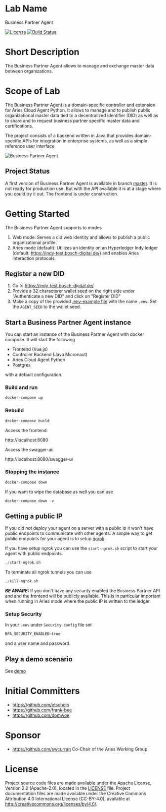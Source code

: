 # Lab Name
Business Partner Agent

[![License](https://img.shields.io/badge/License-Apache%202.0-blue.svg)](LICENSE)
[![Build Status](https://dev.azure.com/economy-of-things/Business-Partner-Agent/_apis/build/status/hyperledger-labs.business-partner-agent?branchName=master)](https://dev.azure.com/economy-of-things/Business-Partner-Agent/_build/latest?definitionId=79&branchName=master)

# Short Description
The Business Partner Agent allows to manage and exchange master data between organizations.

# Scope of Lab
The Business Partner Agent is a domain-specific controller and extension for Aries Cloud Agent Python. It allows to manage and to publish public organizational master data tied to a decentralized identifier (DID) as well as to share and to request business partner specific master data and certifications.

The project consists of a backend written in Java that provides domain-specific APIs for integration in enterprise systems, as well as a simple reference user interface.

![Business Partner Agent](./images/CompanyAgentDesign.png "Business Partner Agent")

## Project Status

A first version of Business Partner Agent is available in branch
[master](https://github.com/hyperledger-labs/organizational-agent/tree/master).
It is not ready for production use. But with the API available it is at a stage
where you could try it out. The frontend is under construction.

# Getting Started

The Business Partner Agent supports to modes
1. Web mode: Serves a did:web identity and allows to publish a public organizational profile.
2. Aries mode (default): Utilizes an identity on an Hyperledger Indy ledger (default: https://indy-test.bosch-digital.de/) and enables Aries interaction protocols.

## Register a new DID

1. Go to https://indy-test.bosch-digital.de/
2. Provide a 32 characterer wallet seed on the right side under "Authenticate a new DID" and click on "Register DID"
3. Make a copy of the provided [.env-example file](.env-example) with the name `.env`. Set the `AGENT_SEED` to the wallet seed.

## Start a Business Partner Agent instance

You can start an instance of the Business Partner Agent with docker compose. It will start the following
- Frontend (Vue.js)
- Controller Backend (Java Micronaut)
- Aries Cloud Agent Python
- Postgres
  
with a default configuration. 

### Build and run
```s
docker-compose up
```

### Rebuild
```s
docker-compose build
```

Access the frontend:

http://localhost:8080

Access the swagger-ui:

http://localhost:8080/swagger-ui

### Stopping the instance
```s
docker-compose down
```

If you want to wipe the database as well you can use 

```s
docker-compose down -v
```

## Getting a public IP
If you did not deploy your agent on a server with a public ip it won't have public endpoints to communicate with other agents.
A simple way to get public endpoints for your agent is to setup [ngrok](https://ngrok.com/).

If you have setup ngrok you can use the `start-ngrok.sh` script to start your agent with public endpoints.
```s
./start-ngrok.sh
```
To terminate all ngrok tunnels you can use
```s
./kill-ngrok.sh
```

***BE AWARE:*** If you don't have any security enabled the Business Partner API and and the frontend will be publicly available. This is in particular important when running in Aries mode where the public IP is written to the ledger. 

### Setup Security

In your `.env` under `Security config` file set
```s
BPA_SECURITY_ENABLED=true
```
and a user name and password.


## Play a demo scenario

See [demo](./demo.md)

# Initial Committers
- https://github.com/etschelp
- https://github.com/frank-bee
- https://github.com/domwoe

# Sponsor
- https://github.com/swcurran Co-Chair of the Aries Working Group

# License

Project source code files are made available under the Apache License, Version 2.0 (Apache-2.0), located in the [LICENSE](LICENSE) file. Project documentation files are made available under the Creative Commons Attribution 4.0 International License (CC-BY-4.0), available at http://creativecommons.org/licenses/by/4.0/.
